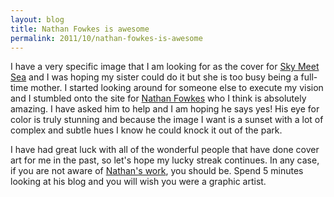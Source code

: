 ```yaml
---
layout: blog
title: Nathan Fowkes is awesome
permalink: 2011/10/nathan-fowkes-is-awesome
---
```


I have a very specific image that I am looking for as the cover for <a href="http://skymeetsea.com" target="_blank">Sky Meet Sea</a> and I was hoping my sister could do it but she is too busy being a full-time mother. I started looking around for someone else to execute my vision and I stumbled onto the site for <a href="http://nathanfowkes-sketch.blogspot.com/" target="_blank">Nathan Fowkes</a> who I think is absolutely amazing. I have asked him to help and I am hoping he says yes! His eye for color is truly stunning and because the image I want is a sunset with a lot of complex and subtle hues I know he could knock it out of the park.

I have had great luck with all of the wonderful people that have done cover art for me in the past, so let's hope my lucky streak continues. In any case, if you are not aware of <a href="http://nathanfowkes-sketch.blogspot.com/" target="_blank">Nathan's work</a>, you should be. Spend 5 minutes looking at his blog and you will wish you were a graphic artist.
